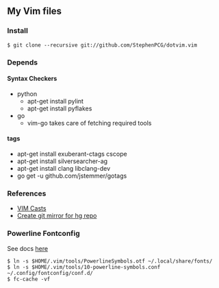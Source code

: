 ## My Vim files

### Install
    $ git clone --recursive git://github.com/StephenPCG/dotvim.vim

### Depends
#### Syntax Checkers

* python
    - apt-get install pylint
    - apt-get install pyflakes
* go
    - vim-go takes care of fetching required tools

#### tags

* apt-get install exuberant-ctags cscope
* apt-get install silversearcher-ag
* apt-get install clang libclang-dev
* go get -u github.com/jstemmer/gotags

### References
* [VIM Casts](http://vimcasts.org/episodes)
* [Create git mirror for hg repo](http://stackoverflow.com/questions/1072602/git-submodule-from-hg-repo)

### Powerline Fontconfig
See docs [here](http://powerline.readthedocs.org/en/latest/installation/linux.html#installation-linux)

    $ ln -s $HOME/.vim/tools/PowerlineSymbols.otf ~/.local/share/fonts/
    $ ln -s $HOME/.vim/tools/10-powerline-symbols.conf ~/.config/fontconfig/conf.d/
    $ fc-cache -vf
